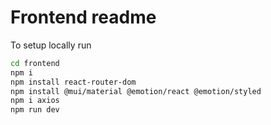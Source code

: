 # Frontend readme
To setup locally
run
```bash
cd frontend
npm i
npm install react-router-dom
npm install @mui/material @emotion/react @emotion/styled
npm i axios
npm run dev
